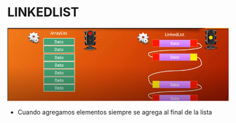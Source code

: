 # LINKEDLIST
![](../../img/img_colec1.png)
- Cuando agregamos elementos siempre se agrega al final de la lista


